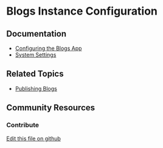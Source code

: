 # Blogs Instance Configuration

## Documentation

* [Configuring the Blogs App](https://portal.liferay.dev/docs/7-2/user/-/knowledge_base/u/configuring-the-blogs-app)
* [System Settings](https://portal.liferay.dev/docs/7-2/user/-/knowledge_base/u/system-settings)

## Related Topics

* [Publishing Blogs](https://portal.liferay.dev/docs/7-2/user/-/knowledge_base/u/publishing-blogs)

## Community Resources


### Contribute

[Edit this file on github](https://github.com/olafk/controlpanel-documentation-docs/blob/master/md/72en/com_liferay_configuration_admin_web_portlet_SystemSettingsPortlet/com.liferay.blogs.web.internal.configuration.BlogsPortletInstanceConfiguration.md)

